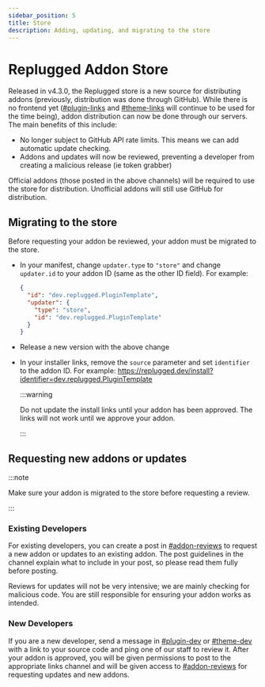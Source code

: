 ```yaml
---
sidebar_position: 5
title: Store
description: Adding, updating, and migrating to the store
---
```


# Replugged Addon Store

Released in v4.3.0, the Replugged store is a new source for distributing addons (previously,
distribution was done through GitHub). While there is no frontend yet
([#plugin-links](https://discord.com/channels/1000926524452647132/1053466391874900078) and
[#theme-links](https://discord.com/channels/1000926524452647132/1053467493743738961) will continue
to be used for the time being), addon distribution can now be done through our servers. The main
benefits of this include:

- No longer subject to GitHub API rate limits. This means we can add automatic update checking.
- Addons and updates will now be reviewed, preventing a developer from creating a malicious release
  (ie token grabber)

Official addons (those posted in the above channels) will be required to use the store for
distribution. Unofficial addons will still use GitHub for distribution.

## Migrating to the store

Before requesting your addon be reviewed, your addon must be migrated to the store.

- In your manifest, change `updater.type` to `"store"` and change `updater.id` to your addon ID
  (same as the other ID field). For example:

  ```json
  {
    "id": "dev.replugged.PluginTemplate",
    "updater": {
      "type": "store",
      "id": "dev.replugged.PluginTemplate"
    }
  }
  ```

- Release a new version with the above change

- In your installer links, remove the `source` parameter and set `identifier` to the addon ID. For
  example: https://replugged.dev/install?identifier=dev.replugged.PluginTemplate

  :::warning

  Do not update the install links until your addon has been approved. The links will not work until
  we approve your addon.

  :::

## Requesting new addons or updates

:::note

Make sure your addon is migrated to the store before requesting a review.

:::

### Existing Developers

For existing developers, you can create a post in
[#addon-reviews](https://discord.com/channels/1000926524452647132/1106817903967338496) to request a
new addon or updates to an existing addon. The post guidelines in the channel explain what to
include in your post, so please read them fully before posting.

Reviews for updates will not be very intensive; we are mainly checking for malicious code. You are
still responsible for ensuring your addon works as intended.

### New Developers

If you are a new developer, send a message in
[#plugin-dev](https://discord.com/channels/1000926524452647132/1000955966520557689) or
[#theme-dev](https://discord.com/channels/1000926524452647132/1000955967627874424) with a link to
your source code and ping one of our staff to review it. After your addon is approved, you will be
given permissions to post to the appropriate links channel and will be given access to
[#addon-reviews](https://discord.com/channels/1000926524452647132/1106817903967338496) for
requesting updates and new addons.
